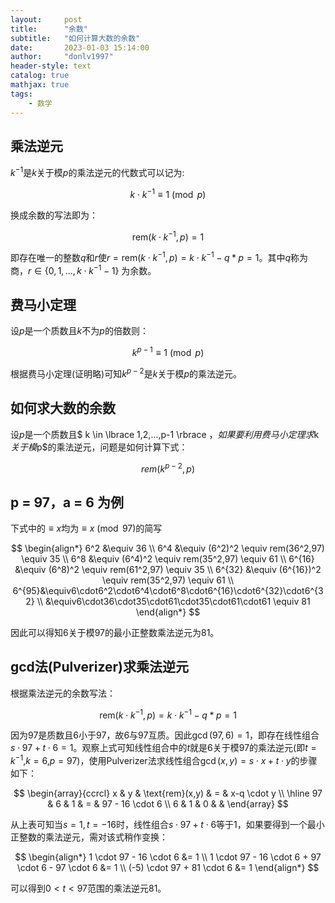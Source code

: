 ```yaml
---
layout:     post
title:      "余数"
subtitle:   "如何计算大数的余数"
date:       2023-01-03 15:14:00
author:     "donlv1997"
header-style: text 
catalog: true
mathjax: true
tags:
    - 数学
---
```


## 乘法逆元

$k^{-1}$是$k$关于模$p$的乘法逆元的代数式可以记为:

$$
k \cdot k^{-1} \equiv 1 \pmod p
$$

换成余数的写法即为：

$$
\text{rem}(k \cdot k^{-1},p) = 1
$$

即存在唯一的整数$q$和$r$使$r = \text{rem}(k \cdot k^{-1},p) = k \cdot k^{-1} - q * p = 1$。其中$q$称为商，$r \in \lbrace 0,1,...,k \cdot k^{-1} - 1 \rbrace$ 为余数。


## 费马小定理

设$p$是一个质数且$k$不为$p$的倍数则：

$$
k^{p-1} \equiv 1 \pmod p
$$

根据费马小定理(证明略)可知$k^{p-2}$是$k$关于模$p$的乘法逆元。

## 如何求大数的余数

设$p$是一个质数且$ k \in \lbrace 1,2,...,p-1 \rbrace $，如果要利用费马小定理求$k$关于模$p$的乘法逆元，问题是如何计算下式：

$$rem(k^{p-2},p)$$


## p = 97，a = 6 为例 

下式中的$\equiv x$均为$\equiv x \pmod{97}$的简写

$$
\begin{align*}
6^2 &\equiv 36 \\
6^4 &\equiv (6^2)^2 \equiv rem(36^2,97) \equiv 35 \\
6^8 &\equiv (6^4)^2 \equiv rem(35^2,97) \equiv 61 \\
6^{16} &\equiv (6^8)^2 \equiv rem(61^2,97) \equiv 35 \\
6^{32} &\equiv (6^{16})^2 \equiv rem(35^2,97) \equiv 61 \\
6^{95}&\equiv6\cdot6^2\cdot6^4\cdot6^8\cdot6^{16}\cdot6^{32}\cdot6^{32} \\
&\equiv6\cdot36\cdot35\cdot61\cdot35\cdot61\cdot61
\equiv 81
\end{align*}
$$

因此可以得知6关于模97的最小正整数乘法逆元为81。

## gcd法(Pulverizer)求乘法逆元

根据乘法逆元的余数写法：

$$
\text{rem}(k \cdot k^{-1},p) = k \cdot k^{-1} - q * p = 1
$$

因为$97$是质数且$6$小于$97$，故$6$与$97$互质。因此$\gcd(97,6)=1$，即存在线性组合$s \cdot 97 + t \cdot 6 = 1$。观察上式可知线性组合中的$t$就是$6$关于模$97$的乘法逆元(即$t=k^{-1}$,$k=6$,$p=97$)，使用Pulverizer法求线性组合$\gcd(x,y)=s \cdot x + t \cdot y$的步骤如下：

$$
\begin{array}{ccrcl} 
x & y & \text{rem}(x,y) & = & x-q \cdot y \\ 
\hline 
97 & 6 & 1 & = & 97 - 16 \cdot 6 \\ 
6  & 1 & 0 &  & 
\end{array}
$$

从上表可知当$s=1,t=-16$时，线性组合$s \cdot 97 + t \cdot 6$等于$1$，如果要得到一个最小正整数的乘法逆元，需对该式稍作变换：

$$
\begin{align*}
1 \cdot 97 - 16 \cdot 6 &= 1 \\
1 \cdot 97 - 16 \cdot 6 + 97 \cdot 6 - 97 \cdot 6 &= 1 \\
(-5) \cdot 97 + 81 \cdot 6 &= 1
\end{align*}
$$

可以得到$0 < t < 97$范围的乘法逆元81。